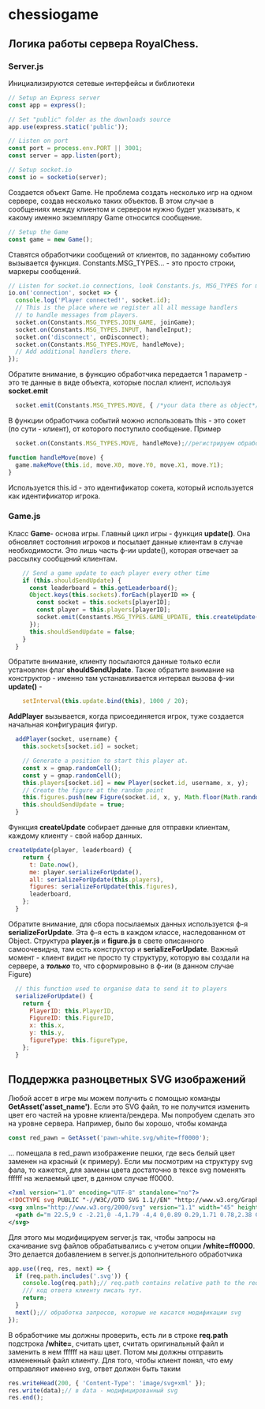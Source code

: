 # chessiogame

## Логика работы сервера RoyalChess.

### Server.js

Инициализируются сетевые интерфейсы и библиотеки


```js
// Setup an Express server
const app = express();

// Set "public" folder as the downloads source
app.use(express.static('public'));

// Listen on port
const port = process.env.PORT || 3001;
const server = app.listen(port);

// Setup socket.io
const io = socketio(server);
```



Создается объект Game. Не проблема создать несколько игр на одном сервере, создав несколько таких объектов. 
В этом случае в сообщениях между клиентом и сервером нужно будет указывать, к какому именно экземпляру Game относится сообщение.


```js
// Setup the Game
const game = new Game();
```



Ставятся обработчики сообщений от клиентов, по заданному событию вызывается функция. Constants.MSG_TYPES… - это просто строки, маркеры сообщений.


```js
// Listen for socket.io connections, look Constants.js, MSG_TYPES for message types
io.on('connection', socket => {
  console.log('Player connected!', socket.id);
  // This is the place where we register all all message handlers
  // to handle messages from players.
  socket.on(Constants.MSG_TYPES.JOIN_GAME, joinGame);
  socket.on(Constants.MSG_TYPES.INPUT, handleInput);
  socket.on('disconnect', onDisconnect);
  socket.on(Constants.MSG_TYPES.MOVE, handleMove);
  // Add additional handlers there.
});
```

Обратите внимание, в функцию обработчика передается 1 параметр - это те данные в виде объекта, которые послал клиент, используя **socket.emit**


```js
  socket.emit(Constants.MSG_TYPES.MOVE, { /*your data there as object*/  });//клиентский код!!!
```



В функции обработчика событий можно использовать this - это сокет (по сути - клиент), от которого поступило сообщение. Пример


```js
  socket.on(Constants.MSG_TYPES.MOVE, handleMove);//регистрируем обрабочик сообщений 'move'

function handleMove(move) {
  game.makeMove(this.id, move.X0, move.Y0, move.X1, move.Y1);
}
```



Используется this.id - это идентификатор сокета, который используется как идентификатор игрока.


### Game.js


Класс **Game**- основа игры. Главный цикл игры - функция **update()**. Она обновляет состояния игроков и посылает данные клиентам в случае необходимости. 
Это лишь часть ф-ии update(), которая отвечает за рассылку сообщений клиентам.


```js
    // Send a game update to each player every other time
    if (this.shouldSendUpdate) {
      const leaderboard = this.getLeaderboard();
      Object.keys(this.sockets).forEach(playerID => {
        const socket = this.sockets[playerID];
        const player = this.players[playerID];
        socket.emit(Constants.MSG_TYPES.GAME_UPDATE, this.createUpdate(player, leaderboard));
      });
      this.shouldSendUpdate = false;
    }
  }
```

Обратите внимание, клиенту посылаются данные только если установлен флаг **shouldSendUpdate**. 
Также обратите внимание на конструктор - именно там устанавливается интервал вызова ф-ии **update()** - 


```js
    setInterval(this.update.bind(this), 1000 / 20);
```



**AddPlayer** вызывается, когда присоединяется игрок, туже создается начальная конфигурация фигур.

```js
  addPlayer(socket, username) {
    this.sockets[socket.id] = socket;

    // Generate a position to start this player at.
    const x = gmap.randomCell();
    const y = gmap.randomCell();
    this.players[socket.id] = new Player(socket.id, username, x, y);
    // Create the figure at the random point
    this.figures.push(new Figure(socket.id, x, y, Math.floor(Math.random() * Math.floor(4))));
    this.shouldSendUpdate = true;
  }
```

Функция **createUpdate** собирает данные для отправки клиентам, каждому клиенту - свой набор данных.

```js
createUpdate(player, leaderboard) {
    return {
      t: Date.now(),
      me: player.serializeForUpdate(),
      all: serializeForUpdate(this.players),
      figures: serializeForUpdate(this.figures),
      leaderboard,
    };
  }
```

Обратите внимание, для сбора посылаемых данных используется ф-я **serializeForUpdate**. Эта ф-я есть в каждом классе, наследованном от Object.
Структура **player.js** и **figure.js** в свете описанного самоочевидна, там есть конструктор и **serializeForUpdate**. 
Важный момент - клиент видит не просто ту структуру, которую вы создали на сервере, а _**только**_ то, что сформировыно в ф-ии (в данном случае Figure)


```js
  // this function used to organise data to send it to players
  serializeForUpdate() {
    return {
      PlayerID: this.PlayerID,
      FigureID: this.FigureID,
      x: this.x,
      y: this.y,
      figureType: this.figureType,
    };
  }
```

## Поддержка разноцветных SVG изображений
Любой ассет в игре мы можем получить с помощью команды **GetAsset('asset_name')**. Если это SVG файл, то не получится изменить цвет его частей на уровне клиента/рендера. Мы попробуем сделать это на уровне сервера. Например, было бы хорошо, чтобы команда
```js
const red_pawn = GetAsset('pawn-white.svg/white=ff0000');
```
... помещала в red_pawn изображение пешки, где весь белый цвет заменен на красный (к примеру). Если мы посмотрим на структуру svg фала, то кажется, для замены цвета 
достаточно в тексе svg поменять ffffff на желаемый цвет, в данном случае ff0000.
```xml
<?xml version="1.0" encoding="UTF-8" standalone="no"?>
<!DOCTYPE svg PUBLIC "-//W3C//DTD SVG 1.1//EN" "http://www.w3.org/Graphics/SVG/1.1/DTD/svg11.dtd">
<svg xmlns="http://www.w3.org/2000/svg" version="1.1" width="45" height="45">
  <path d="m 22.5,9 c -2.21,0 -4,1.79 -4,4 0,0.89 0.29,1.71 0.78,2.38 C 17.33,16.5 16,18.59 16,21 c 0,2.03 0.94,3.84 2.41,5.03 C 15.41,27.09 11,31.58 11,39.5 H 34 C 34,31.58 29.59,27.09 26.59,26.03 28.06,24.84 29,23.03 29,21 29,18.59 27.67,16.5 25.72,15.38 26.21,14.71 26.5,13.89 26.5,13 c 0,-2.21 -1.79,-4 -4,-4 z" style="opacity:1; fill:#ffffff; fill-opacity:1; fill-rule:nonzero; stroke:#000000; stroke-width:1.5; stroke-linecap:round; stroke-linejoin:miter; stroke-miterlimit:4; stroke-dasharray:none; stroke-opacity:1;"/>
</svg>
```
Для этого мы модифицируем server.js так, чтобы запросы на скачивание svg файлов обрабатывались с учетом опции **/white=ff0000**. Это делается добавлением в  server.js дополнительного обработчика
```js
app.use((req, res, next) => {
  if (req.path.includes('.svg')) {
    console.log(req.path);// req.path contains relative path to the required file, in our case it is '/pawn-white.svg/white=ff0000'
    /// код ответа клиенту писать тут.
    return;
  }
  next();// обработка запросов, которые не касатся модификации svg
});
```
В обработчике мы должны проверить, есть ли в строке **req.path** подстрока **/white=**, считать цвет, считать оригинальный файл и заменить в нем ffffff на наш цвет. Потом мы должны отправить измененный файл клиенту. Для того, чтобы клиент понял, что ему отправляют именно svg, ответ должен быть таким
```js
res.writeHead(200, { 'Content-Type': 'image/svg+xml' });
res.write(data);// в data - модифицированный svg
res.end();
```

